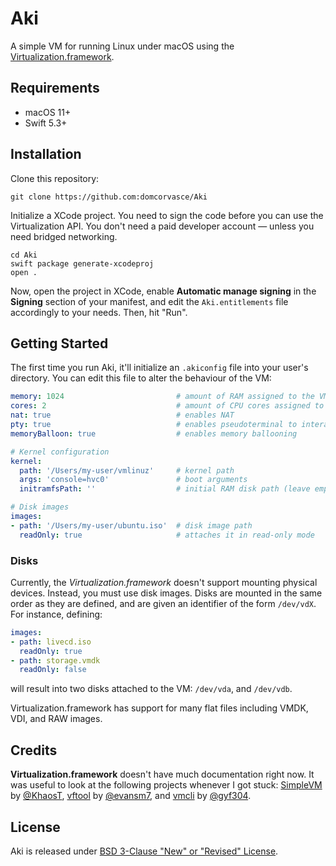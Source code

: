 # Aki

A simple VM for running Linux under macOS using the
[Virtualization.framework](https://developer.apple.com/documentation/virtualization).

## Requirements

- macOS 11+
- Swift 5.3+

## Installation

Clone this repository:

```shell
git clone https://github.com:domcorvasce/Aki
```

Initialize a XCode project. You need to sign the code before you can use the Virtualization API. You don't need a paid developer account &mdash; unless you need bridged networking.

```shell
cd Aki
swift package generate-xcodeproj
open .
```

Now, open the project in XCode, enable **Automatic manage signing** in the **Signing** section of your manifest, and edit the `Aki.entitlements` file accordingly to your needs. Then, hit "Run".

## Getting Started

The first time you run Aki, it'll initialize an `.akiconfig` file into your user's directory. You can edit this file to alter the behaviour of the VM:

```yaml
memory: 1024                         # amount of RAM assigned to the VM (in megabytes)
cores: 2                             # amount of CPU cores assigned to the VM
nat: true                            # enables NAT
pty: true                            # enables pseudoterminal to interact with the VM
memoryBalloon: true                  # enables memory ballooning

# Kernel configuration
kernel:
  path: '/Users/my-user/vmlinuz'     # kernel path
  args: 'console=hvc0'               # boot arguments
  initramfsPath: ''                  # initial RAM disk path (leave empty to skip)

# Disk images
images:
- path: '/Users/my-user/ubuntu.iso'  # disk image path
  readOnly: true                     # attaches it in read-only mode
```

### Disks

Currently, the *Virtualization.framework* doesn't support mounting physical devices. Instead, you must use disk images. Disks are mounted in the same order as they are defined, and are given an identifier of the form `/dev/vdX`. For instance, defining:

```yaml
images:
- path: livecd.iso
  readOnly: true
- path: storage.vmdk
  readOnly: false
```

will result into two disks attached to the VM: `/dev/vda`, and `/dev/vdb`.

Virtualization.framework has support for many flat files  including VMDK, VDI, and RAW images.

## Credits

**Virtualization.framework** doesn't have much documentation right now. It was useful to look at the following projects whenever I got stuck: [SimpleVM](https://github.com/KhaosT/SimpleVM) by [@KhaosT](https://github.com/KhaosT), [vftool](https://github.com/evansm7/vftool) by [@evansm7](https://github.com/evansm7), and [vmcli](https://github.com/gyf304/vmcli) by [@gyf304](https://github.com/gyf304).

## License

Aki is released under [BSD 3-Clause "New" or "Revised" License](./LICENSE).
